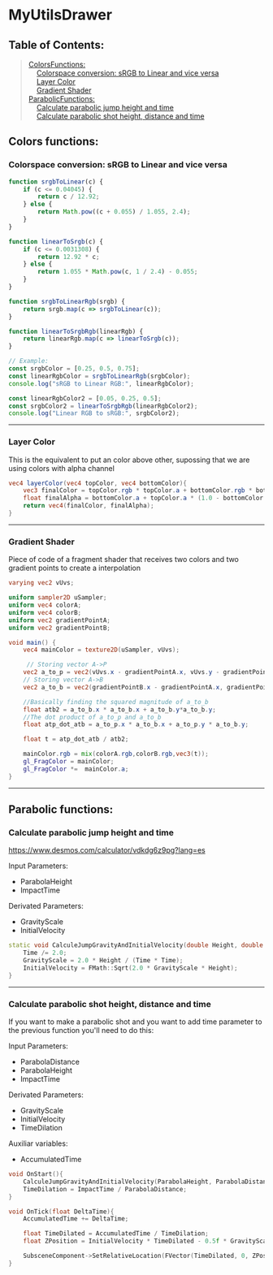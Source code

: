 # MyUtilsDrawer

<a name="table-of-contents"></a>
## Table of Contents:
> [ColorsFunctions:](#colors-functions)<br>
> &nbsp;&nbsp;&nbsp;&nbsp;[Colorspace conversion: sRGB to Linear and vice versa](#srgb-2-linear)<br>
> &nbsp;&nbsp;&nbsp;&nbsp;[Layer Color](#layer-color)<br>
> &nbsp;&nbsp;&nbsp;&nbsp;[Gradient Shader](#gradient-shader)<br>
> [ParabolicFunctions:](#parabolic-functions)<br>
> &nbsp;&nbsp;&nbsp;&nbsp;[Calculate parabolic jump height and time](#parabolic-jump)<br>
> &nbsp;&nbsp;&nbsp;&nbsp;[Calculate parabolic shot height, distance and time](#parabolic-shot)<br>

<a name="colors-functions"></a>
## Colors functions:

<a name="srgb-2-linear"></a>
### Colorspace conversion: sRGB to Linear and vice versa
```javascript
function srgbToLinear(c) {
    if (c <= 0.04045) {
        return c / 12.92;
    } else {
        return Math.pow((c + 0.055) / 1.055, 2.4);
    }
}

function linearToSrgb(c) {
    if (c <= 0.0031308) {
        return 12.92 * c;
    } else {
        return 1.055 * Math.pow(c, 1 / 2.4) - 0.055;
    }
}

function srgbToLinearRgb(srgb) {
    return srgb.map(c => srgbToLinear(c));
}

function linearToSrgbRgb(linearRgb) {
    return linearRgb.map(c => linearToSrgb(c));
}

// Example:
const srgbColor = [0.25, 0.5, 0.75];
const linearRgbColor = srgbToLinearRgb(srgbColor);
console.log("sRGB to Linear RGB:", linearRgbColor);

const linearRgbColor2 = [0.05, 0.25, 0.5];
const srgbColor2 = linearToSrgbRgb(linearRgbColor2);
console.log("Linear RGB to sRGB:", srgbColor2);
```
---
<a name="layer-color"></a>
### Layer Color
This is the equivalent to put an color above other, supossing that we are using colors with alpha channel

```glsl
vec4 layerColor(vec4 topColor, vec4 bottomColor){
    vec3 finalColor = topColor.rgb * topColor.a + bottomColor.rgb * bottomColor.a * (1.0 - topColor.a);
    float finalAlpha = bottomColor.a + topColor.a * (1.0 - bottomColor.a);
    return vec4(finalColor, finalAlpha);
}
```
---
<a name="gradient-shader"></a>
### Gradient Shader
Piece of code of a fragment shader that receives two colors and two gradient points to create a interpolation
```glsl
varying vec2 vUvs;

uniform sampler2D uSampler;
uniform vec4 colorA;
uniform vec4 colorB;
uniform vec2 gradientPointA;
uniform vec2 gradientPointB;

void main() {
    vec4 mainColor = texture2D(uSampler, vUvs);

     // Storing vector A->P
    vec2 a_to_p = vec2(vUvs.x - gradientPointA.x, vUvs.y - gradientPointA.y);
    // Storing vector A->B
    vec2 a_to_b = vec2(gradientPointB.x - gradientPointA.x, gradientPointB.y - gradientPointA.y);

    //Basically finding the squared magnitude of a_to_b
    float atb2 = a_to_b.x * a_to_b.x + a_to_b.y*a_to_b.y; 
    //The dot product of a_to_p and a_to_b
    float atp_dot_atb = a_to_p.x * a_to_b.x + a_to_p.y * a_to_b.y;

    float t = atp_dot_atb / atb2;

    mainColor.rgb = mix(colorA.rgb,colorB.rgb,vec3(t));
    gl_FragColor = mainColor;
    gl_FragColor *=  mainColor.a;
}
```
---
<a name="parabolic-functions"></a>
## Parabolic functions:

<a name="parabolic-jump"></a>
### Calculate parabolic jump height and time

https://www.desmos.com/calculator/vdkdg6z9pg?lang=es

Input Parameters:
* ParabolaHeight
* ImpactTime

Derivated Parameters:
* GravityScale
* InitialVelocity

```cpp
static void CalculeJumpGravityAndInitialVelocity(double Height, double Time, double &GravityScale, double &InitialVelocity) {
	Time /= 2.0;
	GravityScale = 2.0 * Height / (Time * Time);
	InitialVelocity = FMath::Sqrt(2.0 * GravityScale * Height);
}
```
---
<a name="parabolic-shot"></a>
### Calculate parabolic shot height, distance and time

If you want to make a parabolic shot and you want to add time parameter to the previous function you'll need to do this:

Input Parameters:
* ParabolaDistance
* ParabolaHeight
* ImpactTime

Derivated Parameters:
* GravityScale
* InitialVelocity
* TimeDilation

Auxiliar variables:
* AccumulatedTime

```cpp
void OnStart(){
    CalculeJumpGravityAndInitialVelocity(ParabolaHeight, ParabolaDistance, GravityScale, InitialVelocity);
    TimeDilation = ImpactTime / ParabolaDistance;
}

void OnTick(float DeltaTime){
    AccumulatedTime += DeltaTime;

    float TimeDilated = AccumulatedTime / TimeDilation;
    float ZPosition = InitialVelocity * TimeDilated - 0.5f * GravityScale * TimeDilated * TimeDilated;

    SubsceneComponent->SetRelativeLocation(FVector(TimeDilated, 0, ZPosition));
}
```
